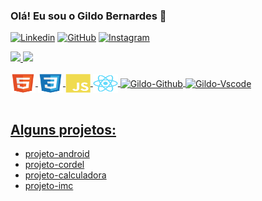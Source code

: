 


### Olá! Eu sou o Gildo Bernardes 👋

[![Linkedin](https://img.shields.io/badge/LinkedIn-0077B5?style=for-the-badge&logo=linkedin&logoColor=white)](https://www.linkedin.com/in/gildo-bernardes-853924197)
[![GitHub](https://img.shields.io/badge/GitHub-100000?style=for-the-badge&logo=github&logoColor=white)](https://github.com/GILDOBERNARDES)
[![Instagram](https://img.shields.io/badge/Instagram-E4405F?style=for-the-badge&logo=instagram&logoColor=white)](https://www.instagram.com/gildobernardes/)

  <div>
    <a href="https://github.com/gildobernardes">
    <img height="180em" src="https://github-readme-stats.vercel.app/api?username=gildobernardes&show_icons=true&theme=dracula&include_all_commits=true&count_private=true"/>
    <img height="180em" src="https://github-readme-stats.vercel.app/api/top-langs/?username=gildobernardes&layout=compact_compact&langs_count=7&theme=dracula"/>
  </div>

<div style="display: inline_block"><br>
  <img align="center" alt="Gildo-HTML" height="30" width="40" src="https://raw.githubusercontent.com/devicons/devicon/master/icons/html5/html5-original.svg">
  <img align="center" alt="Gildo-CSS" height="30" width="40" src="https://raw.githubusercontent.com/devicons/devicon/master/icons/css3/css3-original.svg">
  <img align="center" alt="Gildo-Js" height="30" width="40" src="https://raw.githubusercontent.com/devicons/devicon/master/icons/javascript/javascript-plain.svg">
  <img align="center" alt="Gildo-React" height="30" width="40" src="https://raw.githubusercontent.com/devicons/devicon/master/icons/react/react-original.svg">
  <img align="center" alt="Gildo-Github" height="30" width="40" src="https://cdn.jsdelivr.net/gh/devicons/devicon/icons/github/github-original.svg" />
  <img align="center" alt="Gildo-Vscode" height="30" width="40" src="https://cdn.jsdelivr.net/gh/devicons/devicon/icons/vscode/vscode-original.svg" />
</div><br/>

## Alguns projetos:
- [projeto-android](https://gildobernardes.github.io/projeto-android/#)
- [projeto-cordel](https://gildobernardes.github.io/projeto-cordel/)
- [projeto-calculadora](https://gildobernardes.github.io/projeto-calculadora/)
- [projeto-imc](https://gildobernardes.github.io/projeto-imc/)
